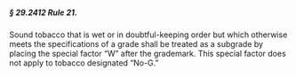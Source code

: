 ##### § 29.2412 Rule 21. #####

Sound tobacco that is wet or in doubtful-keeping order but which otherwise meets the specifications of a grade shall be treated as a subgrade by placing the special factor “W” after the grademark. This special factor does not apply to tobacco designated “No-G.”